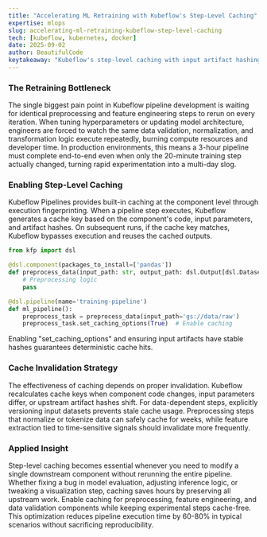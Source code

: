 ```yaml
---
title: "Accelerating ML Retraining with Kubeflow's Step-Level Caching"
expertise: mlops
slug: accelerating-ml-retraining-kubeflow-step-level-caching
tech: [kubeflow, kubernetes, docker]
date: 2025-09-02
author: BeautifulCode
keytakeaway: "Kubeflow's step-level caching with input artifact hashing eliminates redundant computation in ML pipelines, cutting retraining time by reusing stable preprocessing and feature engineering outputs across runs."
---
```


### The Retraining Bottleneck

The single biggest pain point in Kubeflow pipeline development is waiting for identical preprocessing and feature engineering steps to rerun on every iteration. When tuning hyperparameters or updating model architecture, engineers are forced to watch the same data validation, normalization, and transformation logic execute repeatedly, burning compute resources and developer time. In production environments, this means a 3-hour pipeline must complete end-to-end even when only the 20-minute training step actually changed, turning rapid experimentation into a multi-day slog.

### Enabling Step-Level Caching

Kubeflow Pipelines provides built-in caching at the component level through execution fingerprinting. When a pipeline step executes, Kubeflow generates a cache key based on the component's code, input parameters, and artifact hashes. On subsequent runs, if the cache key matches, Kubeflow bypasses execution and reuses the cached outputs.

```python
from kfp import dsl

@dsl.component(packages_to_install=['pandas'])
def preprocess_data(input_path: str, output_path: dsl.Output[dsl.Dataset]):
    # Preprocessing logic
    pass

@dsl.pipeline(name='training-pipeline')
def ml_pipeline():
    preprocess_task = preprocess_data(input_path='gs://data/raw')
    preprocess_task.set_caching_options(True)  # Enable caching
```

Enabling "set_caching_options" and ensuring input artifacts have stable hashes guarantees deterministic cache hits.

### Cache Invalidation Strategy

The effectiveness of caching depends on proper invalidation. Kubeflow recalculates cache keys when component code changes, input parameters differ, or upstream artifact hashes shift. For data-dependent steps, explicitly versioning input datasets prevents stale cache usage. Preprocessing steps that normalize or tokenize data can safely cache for weeks, while feature extraction tied to time-sensitive signals should invalidate more frequently.

### Applied Insight

Step-level caching becomes essential whenever you need to modify a single downstream component without rerunning the entire pipeline. Whether fixing a bug in model evaluation, adjusting inference logic, or tweaking a visualization step, caching saves hours by preserving all upstream work. Enable caching for preprocessing, feature engineering, and data validation components while keeping experimental steps cache-free. This optimization reduces pipeline execution time by 60-80% in typical scenarios without sacrificing reproducibility.
